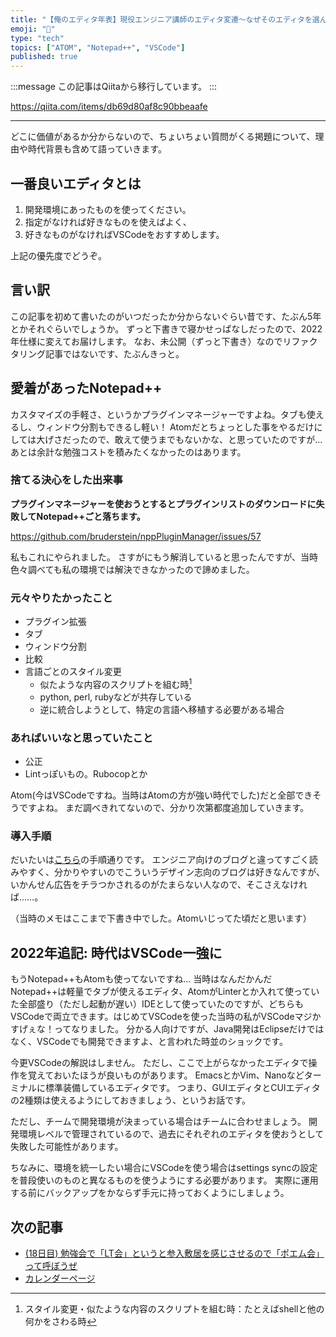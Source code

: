 ```yaml
---
title: "【俺のエディタ年表】現役エンジニア講師のエディタ変遷〜なぜそのエディタを選んだのか〜"
emoji: "📝"
type: "tech"
topics: ["ATOM", "Notepad++", "VSCode"]
published: true
---
```


:::message
この記事はQiitaから移行しています。
:::

https://qiita.com/items/db69d80af8c90bbeaafe

---

どこに価値があるか分からないので、ちょいちょい質問がくる掲題について、理由や時代背景も含めて語っていきます。

## 一番良いエディタとは
1. 開発環境にあったものを使ってください。
1. 指定がなければ好きなものを使えばよく、
1. 好きなものがなければVSCodeをおすすめします。

上記の優先度でどうぞ。

## 言い訳
この記事を初めて書いたのがいつだったか分からないぐらい昔です、たぶん5年とかそれぐらいでしょうか。
ずっと下書きで寝かせっぱなしだったので、2022年仕様に変えてお届けします。
なお、未公開（ずっと下書き）なのでリファクタリング記事ではないです、たぶんきっと。

## 愛着があったNotepad++
カスタマイズの手軽さ、というかプラグインマネージャーですよね。タブも使えるし、ウィンドウ分割もできるし軽い！
Atomだとちょっとした事をやるだけにしては大げさだったので、敢えて使うまでもないかな、と思っていたのですが…
あとは余計な勉強コストを積みたくなかったのはあります。

### 捨てる決心をした出来事
**プラグインマネージャーを使おうとするとプラグインリストのダウンロードに失敗してNotepad++ごと落ちます。**

https://github.com/bruderstein/nppPluginManager/issues/57

私もこれにやられました。
さすがにもう解消していると思ったんですが、当時色々調べても私の環境では解決できなかったので諦めました。

### 元々やりたかったこと

* プラグイン拡張
* タブ
* ウィンドウ分割
* 比較
* 言語ごとのスタイル変更
  * 似たような内容のスクリプトを組む時[^1]
  * python, perl, rubyなどが共存している
  * 逆に統合しようとして、特定の言語へ移植する必要がある場合
[^1]: スタイル変更・似たような内容のスクリプトを組む時：たとえばshellと他の何かをさわる時

### あればいいなと思っていたこと

* 公正
* Lintっぽいもの。Rubocopとか

Atom(今はVSCodeですね。当時はAtomの方が強い時代でした)だと全部できそうですよね。
まだ調べきれてないので、分かり次第都度追加していきます。

### 導入手順
だいたいは<a href="https://eng-entrance.com/atom-editor">こちら</a>の手順通りです。
エンジニア向けのブログと違ってすごく読みやすく、分かりやすいのでこういうデザイン志向のブログは好きなんですが、いかんせん広告をチラつかされるのがたまらない人なので、そこさえなければ……。

（当時のメモはここまで下書き中でした。Atomいじってた頃だと思います）

## 2022年追記: 時代はVSCode一強に
もうNotepad++もAtomも使ってないですね…
当時はなんだかんだNotepad++は軽量でタブが使えるエディタ、AtomがLinterとか入れて使っていた全部盛り（ただし起動が遅い）IDEとして使っていたのですが、どちらもVSCodeで両立できます。はじめてVSCodeを使った当時の私がVSCodeマジかすげぇな！ってなりました。
分かる人向けですが、Java開発はEclipseだけではなく、VSCodeでも開発できますよ、と言われた時並のショックです。

今更VSCodeの解説はしません。
ただし、ここで上がらなかったエディタで操作を覚えておいたほうが良いものがあります。
EmacsとかVim、Nanoなどターミナルに標準装備しているエディタです。
つまり、GUIエディタとCUIエディタの2種類は使えるようにしておきましょう、というお話です。

ただし、チームで開発環境が決まっている場合はチームに合わせましょう。
開発環境レベルで管理されているので、過去にそれぞれのエディタを使おうとして失敗した可能性があります。

ちなみに、環境を統一したい場合にVSCodeを使う場合はsettings syncの設定を普段使いのものと異なるものを使うようにする必要があります。
実際に運用する前にバックアップをかならず手元に持っておくようにしましょう。

## 次の記事
- [(18日目) 勉強会で「LT会」というと参入敷居を感じさせるので「ポエム会」って呼ぼうぜ](https://qiita.com/nomurasan/items/9e4e67c588d3dfde4ead)
- [カレンダーページ](https://qiita.com/advent-calendar/2022/oreno_nomurasan2022)

